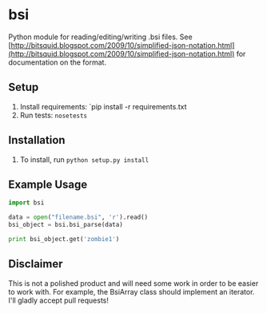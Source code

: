 bsi
===

Python module for reading/editing/writing .bsi files. See
[http://bitsquid.blogspot.com/2009/10/simplified-json-notation.html](http://bitsquid.blogspot.com/2009/10/simplified-json-notation.html) for
documentation on the format.

Setup
-----

1. Install requirements: `pip install -r requirements.txt
2. Run tests: `nosetests`

Installation
------------

1. To install, run `python setup.py install`


Example Usage
-------------

```python
import bsi

data = open("filename.bsi", 'r').read()
bsi_object = bsi.bsi_parse(data)

print bsi_object.get('zombie1')
```

Disclaimer
----------

This is not a polished product and will need some work in order to be easier to
work with. For example, the BsiArray class should implement an iterator. I'll
gladly accept pull requests!

